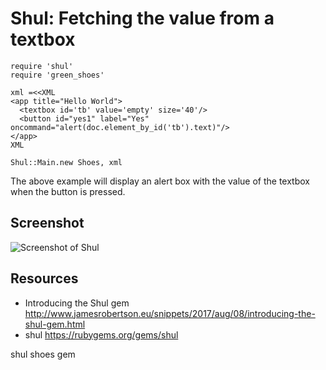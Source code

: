 # Shul: Fetching the value from a textbox

    require 'shul'
    require 'green_shoes'

    xml =<<XML
    <app title="Hello World">  
      <textbox id='tb' value='empty' size='40'/>
      <button id="yes1" label="Yes" oncommand="alert(doc.element_by_id('tb').text)"/>
    </app>
    XML

    Shul::Main.new Shoes, xml

The above example will display an alert box with the value of the textbox when the button is pressed.


## Screenshot

![Screenshot of Shul](http://www.jamesrobertson.eu/r/images/2015/may/16/screenshot-of-shul-running-example-10.png)

## Resources

* Introducing the Shul gem http://www.jamesrobertson.eu/snippets/2017/aug/08/introducing-the-shul-gem.html
* shul https://rubygems.org/gems/shul

shul shoes gem
